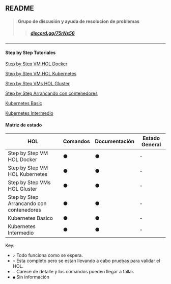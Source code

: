 ## README
> #### Grupo de discusión y ayuda de resolucion de problemas
>> ##### [discord.gg/75rNs56](https://discord.gg/75rNs56)
***

#### Step by Step Tutoriales

[Step by Step VM HOL Docker](https://github.com/emerballen/contenedores/blob/master/Step%20by%20Step%20VM%20HOL%20Docker.md)

[Step by Step VM HOL Kubernetes](https://github.com/emerballen/contenedores/blob/master/Step%20by%20Step%20VM%20HOL%20Kubernetes.md)

[Step by Step VMs HOL Gluster](https://github.com/emerballen/contenedores/blob/master/Step%20by%20Step%20VMs%20HOL%20Gluster.md)

[Step by Step Arrancando con contenedores](https://github.com/emerballen/contenedores/blob/master/Step%20by%20Step%20Arrancando%20con%20contenedores.md)

[Kubernetes Basic](https://github.com/emerballen/contenedores/blob/master/Step%20by%20Step%20Kobernetes%20Basic.md)

[Kubernetes Intermedio](https://github.com/emerballen/contenedores/blob/master/Step%20by%20Step%20Kobernetes%20Intermedio.md)

#### Matriz de estado

| HOL                						| Comandos 		 | Documentación  | Estado General |
|--------------------						|----------------|----------------|----------------|
| Step by Step VM HOL Docker  				| ●              | ●              | -              |
| Step by Step VM HOL Kubernetes  			| ●              | ●              | -              |
| Step by Step VMs HOL Gluster 				| ●              | ●              | -              |
| Step by Step Arrancando con contenedores  | ●              | ●              | -              |
| Kubernetes Basico							| ●              | ●              | -              |
| Kubernetes Intermedio							| ●              | ●              | -              |

Key:

* `✓` Todo funciona como se espera.
* `+` Esta completo pero se estan llevando a cabo pruebas para validar el HOL.
* `-` Carece de detalle y los comandos pueden llegar a fallar.
* `●` Sin información